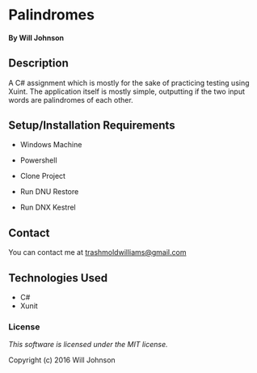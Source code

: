 # Palindromes

#### By Will Johnson

## Description

A C# assignment which is mostly for the sake of practicing testing using Xuint. The application itself is mostly simple, outputting if the two input words are palindromes of each other.

## Setup/Installation Requirements

* Windows Machine
* Powershell

* Clone Project
* Run DNU Restore
* Run DNX Kestrel

## Contact
You can contact me at trashmoldwilliams@gmail.com

## Technologies Used

* C#
* Xunit

### License

*This software is licensed under the MIT license.*

Copyright (c) 2016 Will Johnson
